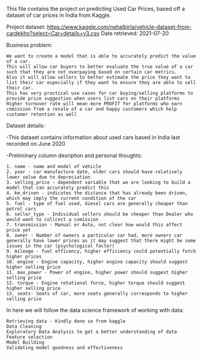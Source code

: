 This file contains the project on predicting Used Car Prices, based off a dataset of car prices in India from Kaggle.

Project dataset: https://www.kaggle.com/nehalbirla/vehicle-dataset-from-cardekho?select=Car+details+v3.csv
Date retrieved: 2021-07-20

Business problem: 
    
    We want to create a model that is able to accurately predict the value of a car. 
    This will allow car buyers to better evaluate the true value of a car such that they are not overpaying based on certain car metrics.
    Also it will allow sellers to better estimate the price they want to list their car especially if they want to ensure they are able to sell their car.
    This has very practical use cases for car buying/selling platforms to provide price suggestion when users list cars on their platforms
    Higher turnover rate will mean more PROFIT for platforms who earn comission from a resale of a car and happy customers which help customer retention as well
        
Dataset details:

-This dataset contains information about used cars based in India last recorded on June 2020

-Preliminary column desription and personal thoughts:

    1. name - name and model of vehicle
    2. year - car manufacture date, older cars should have relatively lower value due to depreciation
    3. selling_price - dependent variable that we are looking to build a model that can accurately predict this
    4. km_driven - indicates the distance that has already been driven, which may imply the current condition of the car
    5. fuel - type of fuel used, diesel cars are generally cheaper than petrol cars
    6. seller_type - Individual sellers should be cheaper than Dealer who would want to collcect a comission
    7. transmission - Manual or Auto, not clear how would this affect price yet
    8. owner - Number of owners a particular car had, more owners car generally have lower prices as it may suggest that there might be some issues in the car (psychological factor)
    9. mileage - fuel efficency, higher efficiency could potentially fetch higher prices
    10. engine - Engine capacity, higher engine capacity should suggest higher selling price
    11. max_power - Power of engine, higher power should suggest higher selling price
    12. torque - Engine rotational force, higher torque should suggest higher selling price
    13. seats- Seats of car, more seats generally corresponds to higher selling price

In here we will follow the data science framework of working with data:

    Retrieving data - Kindly done so from kaggle
    Data Cleaning
    Exploratory Data Analysis to get a better understanding of data
    Feature selection 
    Model Building
    Validating model goodness and effectiveness
